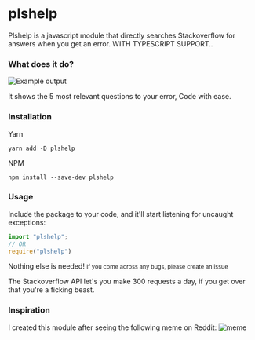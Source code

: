 # plshelp
Plshelp is a javascript module that directly searches Stackoverflow for answers when you get an error. WITH TYPESCRIPT SUPPORT..

### What does it do?

![Example output](https://i.imgur.com/yc6Nc3T.gif)

It shows the 5 most relevant questions to your error, Code with ease.

### Installation

Yarn

```shell
yarn add -D plshelp
```

NPM

```shell
npm install --save-dev plshelp
```

### Usage

Include the package to your code, and it'll start listening for uncaught exceptions:

```js
import "plshelp";
// OR
require("plshelp")
```

Nothing else is needed!
<small>If you come across any bugs, please create an issue</small>

The Stackoverflow API let's you make 300 requests a day, if you get over that you're a ficking beast.

### Inspiration

I created this module after seeing the following meme on Reddit:
![meme](https://i.imgur.com/eU1aY8e.png)
